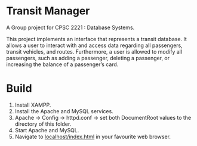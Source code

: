 # Transit Manager
A Group project for CPSC 2221 : Database Systems.

This project implements an interface that represents a transit database. It allows a user to interact with and access data regarding all passengers, transit vehicles, and routes. Furthermore, a user is allowed to modify all passengers, such as adding a passenger, deleting a passenger, or increasing the balance of a passenger’s card.



# Build
1) Install XAMPP.
2) Install the Apache and MySQL services.
3) Apache -> Config -> httpd.conf -> set both DocumentRoot values to the directory of this folder.
4) Start Apache and MySQL.
5) Navigate to [localhost/index.html](localhost/index.html) in your favourite web browser.
